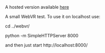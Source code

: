 A hosted version available [here](https://alexejgithub.github.io/)

A small WebVR test. To use it on localhost use:

cd ../webvr/

python -m SimpleHTTPServer 8000

and then just start http://localhost:8000/
